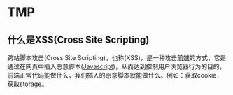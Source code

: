 # TMP

## 什么是XSS(Cross Site Scripting)
跨站脚本攻击(Cross Site Scripting)，也称(XSS)，是一种攻击[前端](../../../mind/software/web.md)的方式，它是通过在网页中插入恶意脚本([Javascript](../../../mind/software//web.md))，从而达到控制用户浏览器行为的目的，前端正常代码能做什么，我们插入的恶意脚本就能做什么。例如：获取cookie，获取storage。